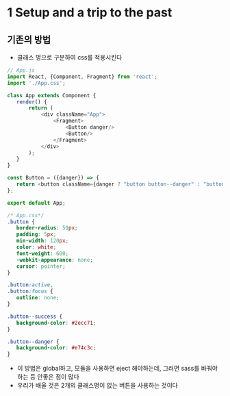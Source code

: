  # 1 Setup and a trip to the past
 
 ## 기존의 방법
 - 클래스 명으로 구분하여 css를 적용시킨다
 
 ```javascript
 // App.js
import React, {Component, Fragment} from 'react';
import './App.css';

class App extends Component {
    render() {
        return (
            <div className="App">
                <Fragment>
                    <Button danger/>
                    <Button/>
                </Fragment>
            </div>
        );
    }
}

const Button = ({danger}) => {
    return <button className={danger ? "button button--danger" : "button button--success"}>Hello</button>;
};

export default App;
 ```
 
 ```css
 /* App.css*/
.button {
    border-radius: 50px;
    padding: 5px;
    min-width: 120px;
    color: white;
    font-weight: 600;
    -webkit-appearance: none;
    cursor: pointer;
}

.button:active,
.button:focus {
    outline: none;
}

.button--success {
    background-color: #2ecc71;
}

.button--danger {
    background-color: #e74c3c;
}
 ```
 
 - 이 방법은 global하고, 모듈을 사용하면 eject 해야하는데, 그러면 sass를 바꿔야 하는 등 안좋은 점이 많다
 - 우리가 배울 것은 2개의 클래스명이 없는 버튼을 사용하는 것이다
